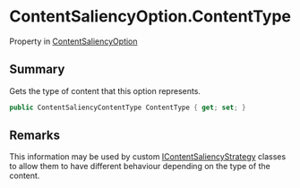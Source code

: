 # ContentSaliencyOption.ContentType

Property in [ContentSaliencyOption](/docs/api/csharp/yarn.saliency.contentsaliencyoption.md)

## Summary


Gets the type of content that this option represents.


```csharp
public ContentSaliencyContentType ContentType { get; set; }
```

## Remarks


This information may be used by custom  [IContentSaliencyStrategy](yarn.saliency.icontentsaliencystrategy.md)  classes to allow them to have
different behaviour depending on the type of the content.


